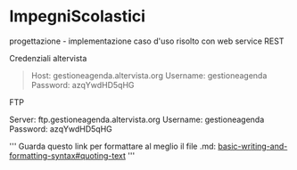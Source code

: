 # ImpegniScolastici

progettazione - implementazione caso d'uso risolto con web service REST

Credenziali altervista
> Host: gestioneagenda.altervista.org 
> Username: gestioneagenda 
> Password: azqYwdHD5qHG

FTP

Server: ftp.gestioneagenda.altervista.org 
Username: gestioneagenda 
Password: azqYwdHD5qHG 

'''
Guarda questo link per formattare al meglio il file .md: [basic-writing-and-formatting-syntax#quoting-text](https://help.github.com/en/articles/basic-writing-and-formatting-syntax#quoting-text)
'''
